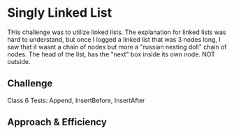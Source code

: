 # Singly Linked List
THis challenge was to utilize linked lists. The explanation for linked lists was hard to understand, but once I logged a linked list that was 3 nodes long, I saw that it wasnt a chain of nodes but more a "russian nesting doll" chain of nodes. The head of the list, has the "next" box inside its own node. NOT outside.

## Challenge
Class 6 Tests: Append, InsertBefore, InsertAfter

## Approach & Efficiency
<!-- What approach did you take? Why? What is the Big O space/time for this approach? -->

